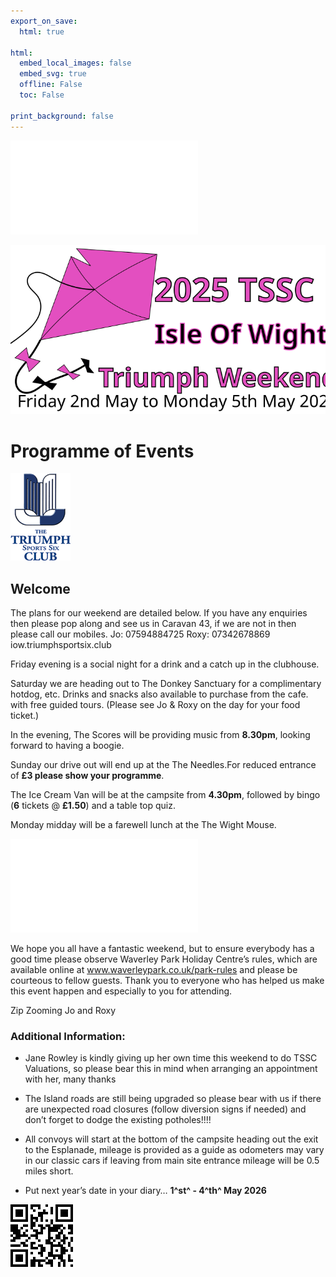 ```yaml
---
export_on_save:
  html: true

html:
  embed_local_images: false
  embed_svg: true
  offline: False
  toc: False

print_background: false
---
```


![directions](/dev/25cw/programme/directions.md)

![logo](/dev/25cw/logo/rock.svg)

# Programme of Events

![tssc logo](/assets/TSSC%20Logo.GIF)

## Welcome

The plans for our weekend are detailed below. If you have any enquiries then please pop along and see us in Caravan 43, if we are not in then please call our mobiles.
Jo: 07594884725
Roxy: 07342678869
iow.triumphsportsix.club

Friday evening is a social night for a drink and a catch up in the clubhouse.

Saturday we are heading out to The Donkey Sanctuary for a complimentary hotdog, etc. Drinks and snacks also available to purchase from the cafe. with free guided tours.
(Please see Jo & Roxy on the day for your food ticket.)

In the evening, The Scores will be providing music from **8.30pm**, looking forward to having a boogie.

Sunday our drive out will end up at the The Needles.For reduced entrance of **£3 please show your programme**.

The Ice Cream Van will be at the campsite from **4.30pm**, followed by bingo (**6** tickets @ **£1.50**) and a table top quiz.

Monday midday will be a farewell lunch at the The Wight Mouse.

![time table](/dev/25cw/programme/timetable.md)

We hope you all have a fantastic weekend, but to ensure everybody has a good time please observe Waverley Park Holiday Centre’s rules, which are available online at www.waverleypark.co.uk/park-rules and please be courteous to fellow guests. Thank you to everyone who has helped us make this event happen and especially to you for attending.

Zip Zooming
Jo and Roxy

### Additional Information:

- Jane Rowley is kindly giving up her own time this weekend to do TSSC Valuations, so please bear this in mind when arranging an appointment with her, many thanks

- The Island roads are still being upgraded so please bear with us if there are unexpected road closures (follow diversion signs if needed) and don’t forget to dodge the existing potholes!!!!

- All convoys will start at the bottom of the campsite heading out the exit to the Esplanade, mileage is provided as a guide as odometers may vary in our classic cars if leaving from main site entrance mileage will be 0.5 miles short.

- Put next year’s date in your diary…
  **1^st^ - 4^th^ May 2026**

![qr code](/assets/qr.svg)
